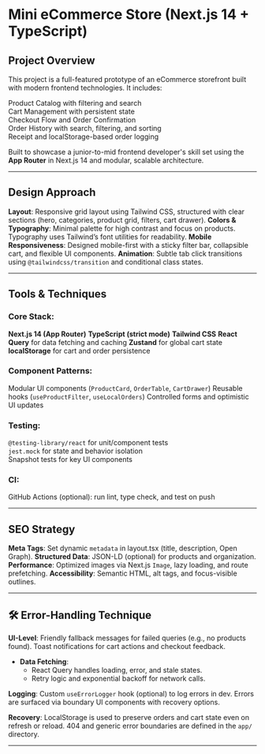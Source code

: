 # Mini eCommerce Store (Next.js 14 + TypeScript)

## Project Overview

This project is a full-featured prototype of an eCommerce storefront built with modern frontend technologies. It includes:

Product Catalog with filtering and search  
Cart Management with persistent state  
Checkout Flow and Order Confirmation  
Order History with search, filtering, and sorting  
Receipt and localStorage-based order logging  

Built to showcase a junior-to-mid frontend developer's skill set using the **App Router** in Next.js 14 and modular, scalable architecture.

---

## Design Approach

**Layout**: Responsive grid layout using Tailwind CSS, structured with clear sections (hero, categories, product grid, filters, cart drawer).
**Colors & Typography**: Minimal palette for high contrast and focus on products. Typography uses Tailwind’s font utilities for readability.
**Mobile Responsiveness**: Designed mobile-first with a sticky filter bar, collapsible cart, and flexible UI components.
**Animation**: Subtle tab click transitions using `@tailwindcss/transition` and conditional class states.

---

## Tools & Techniques

### Core Stack:
**Next.js 14 (App Router)**
**TypeScript (strict mode)**
**Tailwind CSS**
**React Query** for data fetching and caching
**Zustand** for global cart state
**localStorage** for cart and order persistence

### Component Patterns:
Modular UI components (`ProductCard`, `OrderTable`, `CartDrawer`)
Reusable hooks (`useProductFilter`, `useLocalOrders`)
Controlled forms and optimistic UI updates

### Testing:
`@testing-library/react` for unit/component tests  
`jest.mock` for state and behavior isolation  
Snapshot tests for key UI components

### CI:
GitHub Actions (optional): run lint, type check, and test on push

---

## SEO Strategy

**Meta Tags**: Set dynamic `metadata` in layout.tsx (title, description, Open Graph).
**Structured Data**: JSON-LD (optional) for products and organization.
**Performance**: Optimized images via Next.js `Image`, lazy loading, and route prefetching.
**Accessibility**: Semantic HTML, alt tags, and focus-visible outlines.

---

## 🛠️ Error-Handling Technique

**UI-Level**:
Friendly fallback messages for failed queries (e.g., no products found).
Toast notifications for cart actions and checkout feedback.
  
- **Data Fetching**:
  - React Query handles loading, error, and stale states.
  - Retry logic and exponential backoff for network calls.

**Logging**:
Custom `useErrorLogger` hook (optional) to log errors in dev.
Errors are surfaced via boundary UI components with recovery options.

**Recovery**:
LocalStorage is used to preserve orders and cart state even on refresh or reload.
404 and generic error boundaries are defined in the `app/` directory.

---


